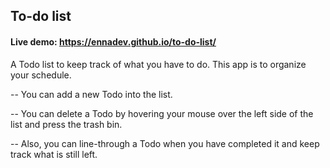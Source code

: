 ## To-do list

#### Live demo: https://ennadev.github.io/to-do-list/

A Todo list to keep track of what you have to do.
This app is to organize your schedule.

-- You can add a new Todo into the list.

-- You can delete a Todo by hovering your mouse over the left side of the list and press the trash bin.

-- Also, you can line-through a Todo when you have completed it and keep track what is still left.
